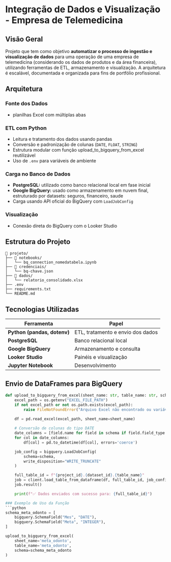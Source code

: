 # Integração de Dados e Visualização - Empresa de Telemedicina

## Visão Geral
Projeto que tem como objetivo **automatizar o processo de ingestão e visualização de dados** para uma operação de uma empresa de telemedicina (considerando os dados de produtos e da área financeira), utilizando ferramentas de ETL, armazenamento e visualização. A arquitetura é escalável, documentada e organizada para fins de portfólio profissional.

## Arquitetura 

### Fonte dos Dados
- planilhas Excel com múltiplas abas

### ETL com Python
- Leitura e tratamento dos dados usando pandas
- Conversão e padronização de colunas (`DATE`, `FLOAT`, `STRING`)
- Estrutura modular com função upload_to_bigquery_from_excel reutilizável
- Uso de `.env` para variáveis de ambiente

### Carga no Banco de Dados
- **PostgreSQL:** utilizado como banco relacional local em fase inicial
- **Google BigQuery:** usado como armazenamento em nuvem final, estruturado por datasets: seguros, financeiro, saude
-  Carga usando API oficial do BigQuery com `LoadJobConfig`

### Visualização
- Conexão direta do BigQuery com o Looker Studio

## Estrutura do Projeto
```text
📁 projeto/
├── 📁 notebooks/
│   └── bq_connection_nomedatabela.ipynb
├── 📁 credenciais/
│   └── bq-chave.json
├── 📁 dados/
│   └── relatorio_consolidado.xlsx
├── .env
├── requirements.txt
└── README.md
```

## Tecnologias Utilizadas
| Ferramenta                  | Papel                              |
| --------------------------- | ---------------------------------- |
| **Python (pandas, dotenv)** | ETL, tratamento e envio dos dados  |
| **PostgreSQL**              | Banco relacional local             |
| **Google BigQuery**         | Armazenamento e consulta           |
| **Looker Studio**           | Painéis e visualização             |
| **Jupyter Notebook**        | Desenvolvimento                    |

## Envio de DataFrames para BigQuery

```python
def upload_to_bigquery_from_excel(sheet_name: str, table_name: str, schema: list):
    excel_path = os.getenv("EXCEL_FILE_PATH")
    if not excel_path or not os.path.exists(excel_path):
        raise FileNotFoundError("Arquivo Excel não encontrado ou variável EXCEL_FILE_PATH não definida.")
        
    df = pd.read_excel(excel_path, sheet_name=sheet_name)

    # Conversão de colunas do tipo DATE
    date_columns = [field.name for field in schema if field.field_type == "DATE"]
    for col in date_columns:
        df[col] = pd.to_datetime(df[col], errors='coerce')

    job_config = bigquery.LoadJobConfig(
        schema=schema,
        write_disposition="WRITE_TRUNCATE"
    )

    full_table_id = f"{project_id}.{dataset_id}.{table_name}"
    job = client.load_table_from_dataframe(df, full_table_id, job_config=job_config)
    job.result()

    print(f"✅ Dados enviados com sucesso para: {full_table_id}")

### Exemplo de Uso da Função
```python
schema_meta_odonto = [
    bigquery.SchemaField("Mes", "DATE"),
    bigquery.SchemaField("Meta", "INTEGER"),
]

upload_to_bigquery_from_excel(
    sheet_name='meta_odonto',
    table_name='meta_odonto',
    schema=schema_meta_odonto
)
